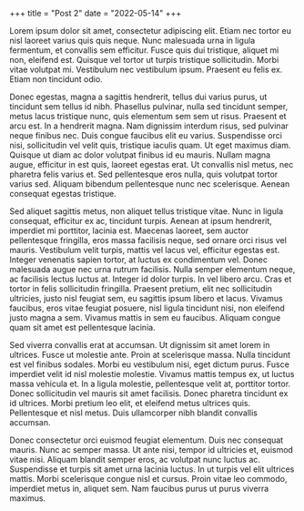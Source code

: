 +++
title = "Post 2"
date = "2022-05-14"
+++



Lorem ipsum dolor sit amet, consectetur adipiscing elit. Etiam nec tortor eu nisl laoreet varius quis quis neque. Nunc malesuada urna in ligula fermentum, et convallis sem efficitur. Fusce quis dui tristique, aliquet mi non, eleifend est. Quisque vel tortor ut turpis tristique sollicitudin. Morbi vitae volutpat mi. Vestibulum nec vestibulum ipsum. Praesent eu felis ex. Etiam non tincidunt odio.

Donec egestas, magna a sagittis hendrerit, tellus dui varius purus, ut tincidunt sem tellus id nibh. Phasellus pulvinar, nulla sed tincidunt semper, metus lacus tristique nunc, quis elementum sem sem ut risus. Praesent et arcu est. In a hendrerit magna. Nam dignissim interdum risus, sed pulvinar neque finibus nec. Duis congue faucibus elit eu varius. Suspendisse orci nisi, sollicitudin vel velit quis, tristique iaculis quam. Ut eget maximus diam. Quisque ut diam ac dolor volutpat finibus id eu mauris. Nullam magna augue, efficitur in est quis, laoreet egestas erat. Ut convallis nisl metus, nec pharetra felis varius et. Sed pellentesque eros nulla, quis volutpat tortor varius sed. Aliquam bibendum pellentesque nunc nec scelerisque. Aenean consequat egestas tristique.

Sed aliquet sagittis metus, non aliquet tellus tristique vitae. Nunc in ligula consequat, efficitur ex ac, tincidunt turpis. Aenean at ipsum hendrerit, imperdiet mi porttitor, lacinia est. Maecenas laoreet, sem auctor pellentesque fringilla, eros massa facilisis neque, sed ornare orci risus vel mauris. Vestibulum velit turpis, mattis vel lacus vel, efficitur egestas est. Integer venenatis sapien tortor, at luctus ex condimentum vel. Donec malesuada augue nec urna rutrum facilisis. Nulla semper elementum neque, ac facilisis lectus luctus at. Integer id dolor turpis. In vel libero arcu. Cras et tortor in felis sollicitudin fringilla. Praesent pretium, elit nec sollicitudin ultricies, justo nisl feugiat sem, eu sagittis ipsum libero et lacus. Vivamus faucibus, eros vitae feugiat posuere, nisl ligula tincidunt nisi, non eleifend justo magna a sem. Vivamus mattis in sem eu faucibus. Aliquam congue quam sit amet est pellentesque lacinia.

Sed viverra convallis erat at accumsan. Ut dignissim sit amet lorem in ultrices. Fusce ut molestie ante. Proin at scelerisque massa. Nulla tincidunt est vel finibus sodales. Morbi eu vestibulum nisi, eget dictum purus. Fusce imperdiet velit id nisl molestie molestie. Vivamus mattis tempus ex, ut luctus massa vehicula et. In a ligula molestie, pellentesque velit at, porttitor tortor. Donec sollicitudin vel mauris sit amet facilisis. Donec pharetra tincidunt ex id ultrices. Morbi pretium leo elit, et eleifend metus ultrices quis. Pellentesque et nisl metus. Duis ullamcorper nibh blandit convallis accumsan.

Donec consectetur orci euismod feugiat elementum. Duis nec consequat mauris. Nunc ac semper massa. Ut ante nisi, tempor id ultricies et, euismod vitae nisi. Aliquam blandit semper eros, ac volutpat nunc luctus ac. Suspendisse et turpis sit amet urna lacinia luctus. In ut turpis vel elit ultrices mattis. Morbi scelerisque congue nisl et cursus. Proin vitae leo commodo, imperdiet metus in, aliquet sem. Nam faucibus purus ut purus viverra maximus. 